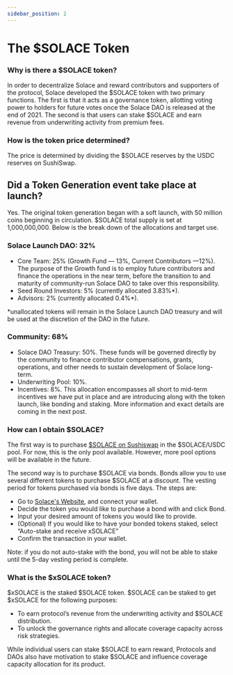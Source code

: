 ```yaml
---
sidebar_position: 2
---
```


# The $SOLACE Token

### Why is there a $SOLACE token?
In order to decentralize Solace and reward contributors and supporters of the protocol, Solace developed the $SOLACE token with two primary functions. The first is that it acts as a governance token, allotting voting power to holders for future votes once the Solace DAO is released at the end of 2021. The second is that users can stake $SOLACE and earn revenue from underwriting activity from premium fees.

### How is the token price determined?
The price is determined by dividing the $SOLACE reserves by the USDC reserves on SushiSwap.

## Did a Token Generation event take place at launch?
Yes. The original token generation began with a soft launch, with 50 million coins beginning in circulation. $SOLACE total supply is set at 1,000,000,000. Below is the break down of the allocations and target use.

### Solace Launch DAO: 32%

- Core Team: 25% (Growth Fund — 13%, Current Contributors —12%). The purpose of the Growth fund is to employ future contributors and finance the operations in the near term, before the transition to and maturity of community-run Solace DAO to take over this responsibility.
- Seed Round Investors: 5% (currently allocated 3.83%*).
- Advisors: 2% (currently allocated 0.4%*).

*unallocated tokens will remain in the Solace Launch DAO treasury and will be used at the discretion of the DAO in the future.

### Community: 68%

- Solace DAO Treasury: 50%. These funds will be governed directly by the community to finance contributor compensations, grants, operations, and other needs to sustain development of Solace long-term.
- Underwriting Pool: 10%.
- Incentives: 8%. This allocation encompasses all short to mid-term incentives we have put in place and are introducing along with the token launch, like bonding and staking. More information and exact details are coming in the next post.

### How can I obtain $SOLACE?
The first way is to purchase [<u>$SOLACE on Sushiswap</u>](https://app.sushi.com/swap?inputCurrency=0xA0b86991c6218b36c1d19D4a2e9Eb0cE3606eB48&outputCurrency=0x501acE9c35E60f03A2af4d484f49F9B1EFde9f40 ) in the $SOLACE/USDC pool. For now, this is the only pool available. However, more pool options will be available in the future.

The second way is to purchase $SOLACE via bonds. Bonds allow you to use several different tokens to purchase $SOLACE at a discount. The vesting period for tokens purchased via bonds is five days. The steps are:
- Go to [<u>Solace's Website</u>](https://solace.fi/bond), and connect your wallet.
- Decide the token you would like to purchase a bond with and click Bond.
- Input your desired amount of tokens you would like to provide.
- (Optional) If you would like to have your bonded tokens staked, select “Auto-stake and receive xSOLACE”
- Confirm the transaction in your wallet.

Note: if you do not auto-stake with the bond, you will not be able to stake until the 5-day vesting period is complete.

### What is the $xSOLACE token?
$xSOLACE is the staked $SOLACE token. $SOLACE can be staked to get $xSOLACE for the following purposes:
- To earn protocol’s revenue from the underwriting activity and $SOLACE distribution.
- To unlock the governance rights and allocate coverage capacity across risk strategies.

While individual users can stake $SOLACE to earn reward, Protocols and DAOs also have motivation to stake $SOLACE and influence coverage capacity allocation for its product.
